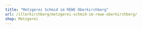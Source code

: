 ```yaml
---
title: "Metzgerei Schmid im REWE Oberkirchberg"
url: /illerkirchberg/metzgerei-schmid-im-rewe-oberkirchberg/
shop: Metzgerei
---
```

